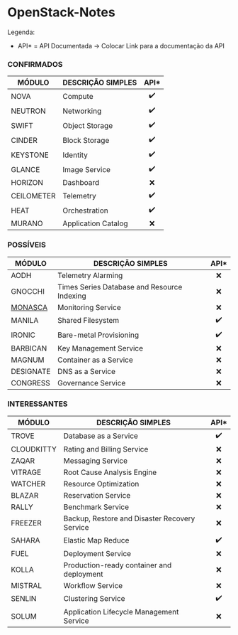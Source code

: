 # OpenStack-Notes

Legenda:
- API* = API Documentada
-> Colocar Link para a documentação da API

### CONFIRMADOS

| MÓDULO | DESCRIÇÃO SIMPLES | API* |
| --- | --- |:---:|
| NOVA | Compute | :heavy_check_mark: |
| NEUTRON | Networking | :heavy_check_mark: |
| SWIFT | Object Storage | :heavy_check_mark: |
| CINDER | Block Storage | :heavy_check_mark: |
| KEYSTONE | Identity | :heavy_check_mark: |
| GLANCE | Image Service | :heavy_check_mark: |
| HORIZON | Dashboard | :x: |
| CEILOMETER | Telemetry | :heavy_check_mark: |
| HEAT | Orchestration | :heavy_check_mark: |
| MURANO | Application Catalog | :x: |

### POSSÍVEIS

| MÓDULO | DESCRIÇÃO SIMPLES | API* |
| --- | --- |:---:|
| AODH| Telemetry Alarming | :x: |
| GNOCCHI | Times Series Database and Resource Indexing | :x: |
| [MONASCA](https://github.com/raquel/openstack-notes/blob/master/Monasca.md) | Monitoring Service | :x: |
| MANILA | Shared Filesystem | :heavy_check_mark: |
| IRONIC | Bare-metal Provisioning | :heavy_check_mark: |
| BARBICAN | Key Management Service | :x: |
| MAGNUM | Container as a Service | :x: |
| DESIGNATE | DNS as a Service | :x: |
| CONGRESS | Governance Service | :x: |

### INTERESSANTES
| MÓDULO | DESCRIÇÃO SIMPLES | API* |
| --- | --- |:---:|
| TROVE | Database as a Service | :heavy_check_mark: |
| CLOUDKITTY | Rating and Billing Service | :x: |
| ZAQAR | Messaging Service | :x: |
| VITRAGE | Root Cause Analysis Engine | :x: |
| WATCHER | Resource Optimization | :x: |
| BLAZAR | Reservation Service | :x: |
| RALLY | Benchmark Service | :x: |
| FREEZER | Backup, Restore and Disaster Recovery Service | :x: |
| SAHARA | Elastic Map Reduce | :heavy_check_mark: |
| FUEL | Deployment Service | :x: |
| KOLLA | Production-ready container and deployment | :x: |
| MISTRAL | Workflow Service | :x: |
| SENLIN | Clustering Service | :heavy_check_mark: |
| SOLUM | Application Lifecycle Management Service | :x: |
